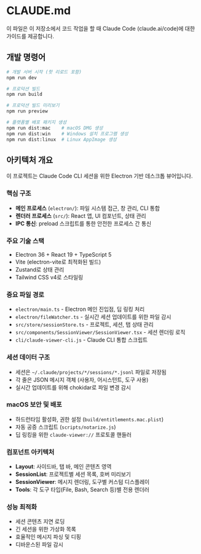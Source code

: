 # CLAUDE.md

이 파일은 이 저장소에서 코드 작업을 할 때 Claude Code (claude.ai/code)에 대한 가이드를 제공합니다.

## 개발 명령어

```bash
# 개발 서버 시작 (핫 리로드 포함)
npm run dev

# 프로덕션 빌드
npm run build

# 프로덕션 빌드 미리보기
npm run preview

# 플랫폼별 배포 패키지 생성
npm run dist:mac    # macOS DMG 생성
npm run dist:win    # Windows 설치 프로그램 생성
npm run dist:linux  # Linux AppImage 생성
```

## 아키텍처 개요

이 프로젝트는 Claude Code CLI 세션을 위한 Electron 기반 데스크톱 뷰어입니다.

### 핵심 구조
- **메인 프로세스** (`electron/`): 파일 시스템 접근, 창 관리, CLI 통합
- **렌더러 프로세스** (`src/`): React 앱, UI 컴포넌트, 상태 관리
- **IPC 통신**: preload 스크립트를 통한 안전한 프로세스 간 통신

### 주요 기술 스택
- Electron 36 + React 19 + TypeScript 5
- Vite (electron-vite로 최적화된 빌드)
- Zustand로 상태 관리
- Tailwind CSS v4로 스타일링

### 중요 파일 경로
- `electron/main.ts` - Electron 메인 진입점, 딥 링킹 처리
- `electron/fileWatcher.ts` - 실시간 세션 업데이트를 위한 파일 감시
- `src/store/sessionStore.ts` - 프로젝트, 세션, 탭 상태 관리
- `src/components/SessionViewer/SessionViewer.tsx` - 세션 렌더링 로직
- `cli/claude-viewer-cli.js` - Claude CLI 통합 스크립트

### 세션 데이터 구조
- 세션은 `~/.claude/projects/*/sessions/*.jsonl` 파일로 저장됨
- 각 줄은 JSON 메시지 객체 (사용자, 어시스턴트, 도구 사용)
- 실시간 업데이트를 위해 chokidar로 파일 변경 감시

### macOS 보안 및 배포
- 하드런타임 활성화, 권한 설정 (`build/entitlements.mac.plist`)
- 자동 공증 스크립트 (`scripts/notarize.js`)
- 딥 링킹을 위한 `claude-viewer://` 프로토콜 핸들러

### 컴포넌트 아키텍처
- **Layout**: 사이드바, 탭 바, 메인 콘텐츠 영역
- **SessionList**: 프로젝트별 세션 목록, 호버 미리보기
- **SessionViewer**: 메시지 렌더링, 도구별 커스텀 디스플레이
- **Tools**: 각 도구 타입(File, Bash, Search 등)별 전용 렌더러

### 성능 최적화
- 세션 콘텐츠 지연 로딩
- 긴 세션을 위한 가상화 목록
- 효율적인 메시지 파싱 및 디핑
- 디바운스된 파일 감시